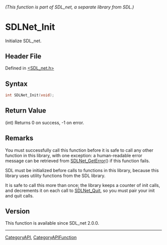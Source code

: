 ###### (This function is part of SDL_net, a separate library from SDL.)
# SDLNet_Init

Initialize SDL_net.

## Header File

Defined in [<SDL_net.h>](https://github.com/libsdl-org/SDL_net/blob/SDL2/include/SDL_net.h)

## Syntax

```c
int SDLNet_Init(void);
```

## Return Value

(int) Returns 0 on success, -1 on error.

## Remarks

You must successfully call this function before it is safe to call any
other function in this library, with one exception: a human-readable error
message can be retrieved from [SDLNet_GetError](SDLNet_GetError)() if this
function fails.

SDL must be initialized before calls to functions in this library, because
this library uses utility functions from the SDL library.

It is safe to call this more than once; the library keeps a counter of init
calls, and decrements it on each call to [SDLNet_Quit](SDLNet_Quit), so you
must pair your init and quit calls.

## Version

This function is available since SDL_net 2.0.0.

----
[CategoryAPI](CategoryAPI), [CategoryAPIFunction](CategoryAPIFunction)

